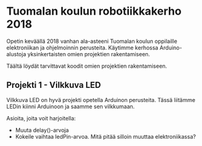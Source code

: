 Tuomalan koulun robotiikkakerho 2018
======

Opetin keväällä 2018 vanhan ala-asteeni Tuomalan koulun oppilaille elektroniikan ja ohjelmoinnin perusteita. Käytimme kerhossa Arduino-alustoja yksinkertaisten omien projektien rakentamiseen.

Täältä löydät tarvittavat koodit omien projektien rakentamiseen.

## Projekti 1 - Vilkkuva LED
Vilkkuva LED on hyvä projekti opetella Arduinon perusteita. Tässä liitämme LEDin kiinni Arduinoon ja saamme sen vilkkumaan.

Asioita, joita voit harjoitella:
* Muuta delay()-arvoja
* Kokeile vaihtaa ledPin-arvoa. Mitä pitää silloin muuttaa elektroniikassa?
